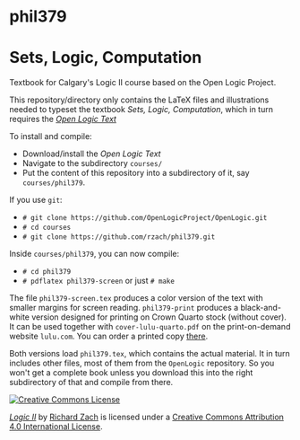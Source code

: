 # phil379
# Sets, Logic, Computation

Textbook for Calgary's Logic II course based on the Open Logic Project.

This repository/directory only contains the LaTeX files and
illustrations needed to typeset the textbook _Sets, Logic,
Computation_, which in turn requires the _[Open Logic
Text](http://github.com/OpenLogicProject/OpenLogic/)_

To install and compile:

- Download/install the _Open Logic Text_
- Navigate to the subdirectory `courses/`
- Put the content of this repository into a subdirectory of it, say
  `courses/phil379`.

If you use `git`:

- `# git clone https://github.com/OpenLogicProject/OpenLogic.git`
- `# cd courses`
- `# git clone https://github.com/rzach/phil379.git`

Inside `courses/phil379`, you can now compile:

- `# cd phil379`
- `# pdflatex phil379-screen` or just `# make`

The file `phil379-screen.tex` produces a color version of the text
with smaller margins for screen reading. `phil379-print` produces a
black-and-white version designed for printing on Crown Quarto stock
(without cover). It can be used together with `cover-lulu-quarto.pdf`
on the print-on-demand website `lulu.com`. You can order a printed
copy [there](http://www.lulu.com/spotlight/openlogicproject).

Both versions load `phil379.tex`, which contains the actual
material. It in turn includes other files, most of them from the
`OpenLogic` repository. So you won't get a complete book unless you
download this into the right subdirectory of that and compile from
there.

[![Creative Commons License](http://mirrors.creativecommons.org/presskit/buttons/88x31/png/by.png)](http://creativecommons.org/licenses/by/4.0/) 

_[Logic II](https://github.com/rzach/phil379/)_ by [Richard
Zach](http://richardzach.org/) is licensed under a [Creative
Commons Attribution 4.0 International
License](http://creativecommons.org/licenses/by/4.0/).